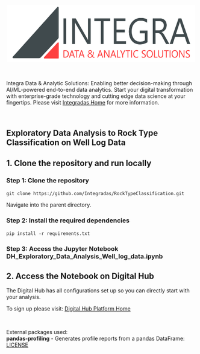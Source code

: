 
<br>
<p align="center">
  <img width="500" height="150" src="imgs/logo.png">
</p>

<br>

Integra Data & Analytic Solutions: Enabling better decision-making through AI/ML-powered end-to-end data analytics. Start your digital transformation with enterprise-grade technology and cutting edge data science at your fingertips. Please visit [Integradas Home](https://www.integradas.ca/) for more information.

<br>

##  Exploratory Data Analysis to Rock Type Classification on Well Log Data<br>

## 1. Clone the repository and run locally

### Step 1: Clone the repository

```
git clone https://github.com/Integradas/RockTypeClassification.git

```

Navigate into the parent directory.

### Step 2: Install the required dependencies


```
pip install -r requirements.txt

```

### Step 3: Access the Jupyter Notebook DH_Exploratory_Data_Analysis_Well_log_data.ipynb

## 2. Access the Notebook on Digital Hub <br>

The Digital Hub has all configurations set up so you can directly start with your analysis.

To sign up please visit: [Digital Hub Platform Home](https://www.digitalhub.io/)






<br>

External packages used: <br>
**pandas-profiling** - Generates profile reports from a pandas DataFrame: [LICENSE](https://github.com/pandas-profiling/pandas-profiling/blob/master/LICENSE)<br>
